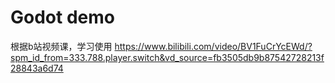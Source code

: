 # Godot demo 

根据b站视频课，学习使用 https://www.bilibili.com/video/BV1FuCrYcEWd/?spm_id_from=333.788.player.switch&vd_source=fb3505db9b87542728213f28843a6d74
